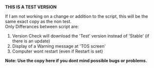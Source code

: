 **THIS IS A TEST VERSION**

If I am not working on a change or addition to the script, this will be the same exact copy as the non test.<br />
Only Differances between script are:
1. Version Check will download the 'Test' version instead of 'Stable' (if there is an update)
2. Display of a Warning message at 'TOS screen'
3. Computer wont restart (even if Restart is set)

**Note: Use the copy here if you dont mind possible bugs or problems.**
